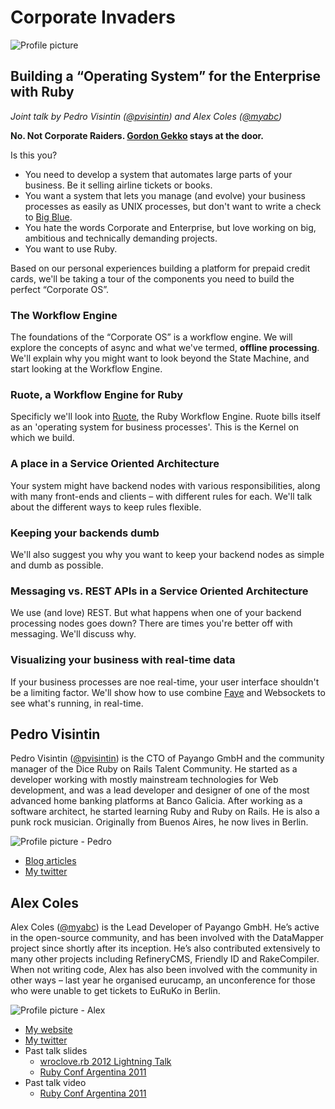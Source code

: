 # Corporate Invaders

![Profile picture](https://github.com/myabc/call-for-proposals/raw/myabc-corporate_invaders/myabc-corporate_invaders/logo.png)

## Building a “Operating System” for the Enterprise with Ruby

_Joint talk by Pedro Visintin ([@pvisintin]) and Alex Coles ([@myabc])_


**No. Not Corporate Raiders. [Gordon Gekko](http://en.wikipedia.org/wiki/Gordon_Gekko) stays at the door.**

Is this you?

- You need to develop a system that automates large parts of your business. Be it selling airline tickets or books.
- You want a system that lets you manage (and evolve) your business processes as easily as UNIX processes, but don't want to write a check to [Big Blue](http://en.wikipedia.org/wiki/IBM).
- You hate the words Corporate and Enterprise, but love working on big, ambitious and technically demanding projects.
- You want to use Ruby.


Based on our personal experiences building a platform for prepaid credit cards, we'll be taking a tour of the components you need to build the perfect “Corporate OS”.

### The Workflow Engine

The foundations of the “Corporate OS” is a workflow engine. We will explore the concepts of async and what we've termed, **offline processing**. We'll explain why you might want to look beyond the State Machine, and start looking at the Workflow Engine.

### Ruote, a Workflow Engine for Ruby

Specificly we'll look into [Ruote], the Ruby Workflow Engine. Ruote bills itself as an 'operating system for business processes'. This is the Kernel on which we build.

### A place in a Service Oriented Architecture

Your system might have backend nodes with various responsibilities, along with many front-ends and clients – with different rules for each. We'll talk about the different ways to keep rules flexible.

### Keeping your backends dumb

We'll also suggest you why you want to keep your backend nodes as simple and dumb as possible.

### Messaging vs. REST APIs in a Service Oriented Architecture

We use (and love) REST. But what happens when one of your backend processing nodes goes down? There are times you're better off with messaging. We'll discuss why.

### Visualizing your business with real-time data

If your business processes are noe real-time, your user interface shouldn't be a limiting factor. We'll show how to use combine [Faye] and Websockets to see what's running, in real-time.


## Pedro Visintin

Pedro Visintin ([@pvisintin]) is the CTO of Payango GmbH and the community manager of the Dice Ruby on Rails Talent Community. He started as a developer working with mostly mainstream technologies for Web development, and was a lead developer and designer of one of the most advanced home banking platforms at Banco Galicia. After working as a software architect, he started learning Ruby and Ruby on Rails. He is also a punk rock musician. Originally from Buenos Aires, he now lives in Berlin.

![Profile picture - Pedro](https://github.com/myabc/call-for-proposals/raw/myabc-corporate_invaders/myabc-corporate_invaders/profile_picture_pedro.jpg)

- [Blog articles](http://news.dice.com/author/peteronrails/)
- [My twitter](https://twitter.com/#!/pvisintin)

## Alex Coles

Alex Coles ([@myabc]) is the Lead Developer of Payango GmbH. He’s active in the open-source community, and has been involved with the DataMapper project since shortly after its inception.
He’s also contributed extensively to many other projects including RefineryCMS, Friendly ID and RakeCompiler.
When not writing code, Alex has also been involved with the community in other ways – last year he organised eurucamp, an unconference for those who were unable to get tickets to EuRuKo in Berlin.

![Profile picture - Alex](https://github.com/myabc/call-for-proposals/raw/myabc-corporate_invaders/myabc-corporate_invaders/profile_picture_alex.jpg)

- [My website](http://alexbcoles.com/)
- [My twitter](https://twitter.com/#!/myabc)
- Past talk slides
  - [wroclove.rb 2012 Lightning Talk](http://wrocloverb.alexbcoles.com/)
  - [Ruby Conf Argentina 2011](http://rubyconfar2011.alexbcoles.com/)
- Past talk video
  - [Ruby Conf Argentina 2011](http://vimeo.com/38561145) 


[@pvisintin]:https://twitter.com/#!/pvisintin
[@myabc]:https://twitter.com/#!/myabc
[Ruote]:http://ruote.rubyforge.org/
[Faye]:http://faye.jcoglan.com/
